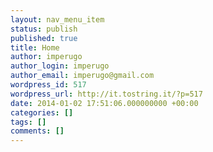 ```yaml
---
layout: nav_menu_item
status: publish
published: true
title: Home
author: imperugo
author_login: imperugo
author_email: imperugo@gmail.com
wordpress_id: 517
wordpress_url: http://it.tostring.it/?p=517
date: 2014-01-02 17:51:06.000000000 +00:00
categories: []
tags: []
comments: []
---
```


